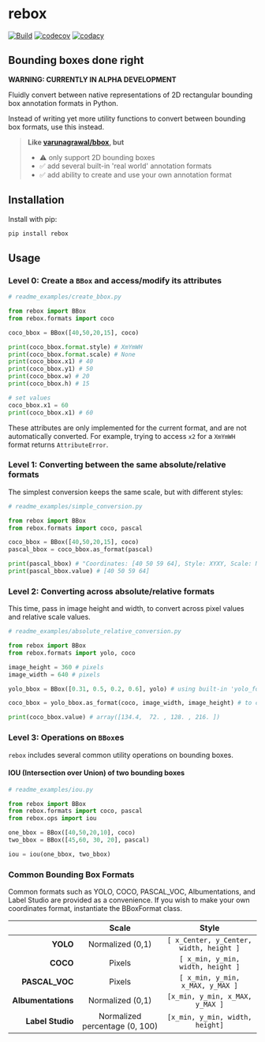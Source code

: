 # rebox

[![Build](https://github.com/tensorturtle/rebox/actions/workflows/build.yml/badge.svg)](https://github.com/tensorturtle/rebox/actions)
[![codecov](https://codecov.io/gh/tensorturtle/rebox/branch/main/graph/badge.svg?token=H7HTDYNIAV)](https://codecov.io/gh/tensorturtle/rebox) 
[![codacy](https://img.shields.io/codacy/grade/b16458c671284c5e98c65e6124ad4c79)](https://app.codacy.com/gh/tensorturtle/rebox/dashboard)

## Bounding boxes done right

**WARNING: CURRENTLY IN ALPHA DEVELOPMENT**

Fluidly convert between native representations of 2D rectangular bounding box annotation formats in Python.

Instead of writing yet more utility functions to convert between bounding box formats, use this instead.

> **Like [varunagrawal/bbox](https://github.com/varunagrawal/bbox), but**
> +   ⚠️ only support 2D bounding boxes
> +   ✅ add several built-in 'real world' annotation formats
> +   ✅ add ability to create and use your own annotation format

## Installation

Install with pip:
```bash
pip install rebox
```

## Usage

### Level 0: Create a `BBox` and access/modify its attributes

```py
# readme_examples/create_bbox.py

from rebox import BBox
from rebox.formats import coco

coco_bbox = BBox([40,50,20,15], coco)

print(coco_bbox.format.style) # XmYmWH
print(coco_bbox.format.scale) # None
print(coco_bbox.x1) # 40
print(coco_bbox.y1) # 50
print(coco_bbox.w) # 20
print(coco_bbox.h) # 15

# set values
coco_bbox.x1 = 60
print(coco_bbox.x1) # 60


```

These attributes are only implemented for the current format,
and are not automatically converted. For example, trying to access `x2` for a `XmYmWH` format returns `AttributeError`.

### Level 1: Converting between the same absolute/relative formats

The simplest conversion keeps the same scale, but with different styles:

```py
# readme_examples/simple_conversion.py

from rebox import BBox
from rebox.formats import coco, pascal

coco_bbox = BBox([40,50,20,15], coco)
pascal_bbox = coco_bbox.as_format(pascal)

print(pascal_bbox) # "Coordinates: [40 50 59 64], Style: XYXY, Scale: None"
print(pascal_bbox.value) # [40 50 59 64]

```

### Level 2: Converting across absolute/relative formats

This time, pass in image height and width, to convert across pixel values and relative scale values.

```py
# readme_examples/absolute_relative_conversion.py

from rebox import BBox
from rebox.formats import yolo, coco

image_height = 360 # pixels
image_width = 640 # pixels

yolo_bbox = BBox([0.31, 0.5, 0.2, 0.6], yolo) # using built-in 'yolo_format'

coco_bbox = yolo_bbox.as_format(coco, image_width, image_height) # to convert to built-in format 'coco'

print(coco_bbox.value) # array([134.4,  72. , 128. , 216. ])

```

### Level 3: Operations on `BBox`es

`rebox` includes several common utility operations on bounding boxes.

#### IOU (Intersection over Union) of two bounding boxes

```py
# readme_examples/iou.py

from rebox import BBox
from rebox.formats import coco, pascal
from rebox.ops import iou

one_bbox = BBox([40,50,20,10], coco)
two_bbox = BBox([45,60, 30, 20], pascal)

iou = iou(one_bbox, two_bbox)

```

### Common Bounding Box Formats

Common formats such as YOLO, COCO, PASCAL_VOC, Albumentations, and Label Studio are provided as a convenience. If you wish to make your own coordinates format, instantiate the BBoxFormat class.

|                	|               Scale              	|           Style          	|
|--------------:	|:--------------------------------:	|:-------------------------------------:	|
|      **YOLO**      	|         Normalized (0,1)        	| `[ x_Center, y_Center, width, height ]` 	|
|      **COCO**      	| Pixels                         	|    `[ x_min, y_min, width, height ]`    	|
|   **PASCAL_VOC**   	| Pixels                         	|     `[ x_min, y_min, x_MAX, y_MAX ]`    	|
| **Albumentations** 	|         Normalized (0,1)         	|     `[x_min, y_min, x_MAX, y_MAX ]`    	|
| **Label Studio**    | Normalized percentage (0, 100)    |     `[x_min, y_min, width, height]`     |
